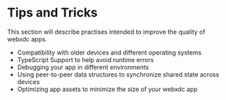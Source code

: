 # Tips and Tricks

This section will describe practises intended to improve the quality of webxdc apps.

* Compatibility with older devices and different operating systems
* TypeScript Support to help avoid runtime errors
* Debugging your app in different environments
* Using peer-to-peer data structures to synchronize shared state across devices
* Optimizing app assets to minimize the size of your webxdc app

